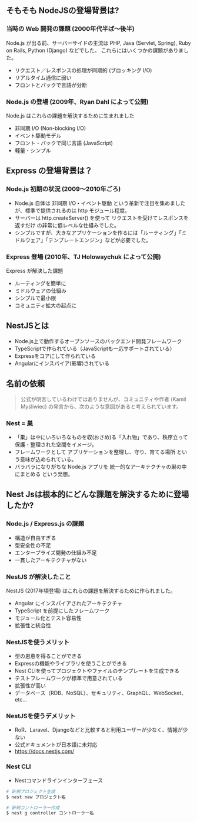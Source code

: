 ## そもそも NodeJSの登場背景は?

### 当時の Web 開発の課題 (2000年代半ば〜後半)

Node.js が出る前、サーバーサイドの主流は PHP, Java (Servlet, Spring), Ruby on Rails, Python (Django) などでした。
これらにはいくつかの課題がありました。

- リクエスト／レスポンスの処理が同期的 (ブロッキング I/O)
- リアルタイム通信に弱い
- フロントとバックで言語が分断

### Node.js の登場 (2009年、Ryan Dahl によって公開)

Node.js はこれらの課題を解決するために生まれました

- 非同期 I/O (Non-blocking I/O)
- イベント駆動モデル
- フロント・バックで同じ言語 (JavaScript)
- 軽量・シンプル

## Express の登場背景は？

### Node.js 初期の状況 (2009〜2010年ごろ)

- Node.js 自体は 非同期 I/O・イベント駆動 という革新で注目を集めましたが、標準で提供されるのは http モジュール程度。
- サーバーは http.createServer() を使って リクエストを受けてレスポンスを返すだけ の非常に低レベルな仕組みでした。
- シンプルですが、大きなアプリケーションを作るには「ルーティング」「ミドルウェア」「テンプレートエンジン」などが必要でした。

### Express 登場 (2010年、TJ Holowaychuk によって公開)

Express が解決した課題

- ルーティングを簡単に
- ミドルウェアの仕組み
- シンプルで最小限
- コミュニティ拡大の起点に

## NestJSとは

- Node.js上で動作するオープンソースのバックエンド開発フレームワーク
- TypeScriptで作られている（JavaScriptも一応サポートされている）
- Expressをコアにして作られている
- Angularにインスパイア(影響)されている

## 名前の依頼

> 公式が明言しているわけではありませんが、コミュニティや作者 (Kamil Myśliwiec) の発言から、次のような意図があると考えられています。

### Nest = 巣
- 「巣」は中にいろいろなものを収(おさめ)る「入れ物」であり、秩序立って保護・整理された空間をイメージ。
- フレームワークとして アプリケーションを整理し、守り、育てる場所 という意味が込められている。
- バラバラになりがちな Node.js アプリを 統一的なアーキテクチャの巣の中にまとめる という発想。

## Nest Jsは根本的にどんな課題を解決するために登場したか?

### Node.js / Express.js の課題

- 構造が自由すぎる
- 型安全性の不足
- エンタープライズ開発の仕組み不足
- 一貫したアーキテクチャがない

### NestJS が解決したこと

NestJS (2017年頃登場) はこれらの課題を解決するために作られました。

- Angular にインスパイアされたアーキテクチャ
- TypeScript を前提にしたフレームワーク
- モジュール化とテスト容易性
- 拡張性と統合性
	
### NestJSを使うメリット	
- 型の恩恵を得ることができる
- Expressの機能やライブラリを使うことができる
- Nest CLIを使ってプロジェクトやファイルのテンプレートを生成できる
- テストフレームワークが標準で用意されている
- 拡張性が高い
- データベース（RDB、NoSQL）、セキュリティ、GraphQL、WebSocket、etc...
	
### NestJSを使うデメリット	
- RoR、Laravel、Djangoなどと比較すると利用ユーザーが少なく、情報が少ない
- 公式ドキュメントが日本語に未対応
- https://docs.nestjs.com/
	
### Nest CLI	
- Nestコマンドラインインターフェース
 
```bash
# 新規プロジェクト生成
$ nest new プロジェクト名
```
```bash
# 新規コントローラー作成
$ nest g controller コントローラー名
```